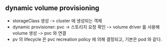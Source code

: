 ## dynamic volume provisioning
- storageClass 생성 -> cluster 에 생성되는 객체
- dynamic provisioner: pvc -> 스토리지 요청 확인 -> volume driver 를 사용해 volume 생성 -> pvc 와 연결
- pv 의 lifecycle 은 pvc recreation policy 에 의해 결정되고, 기본은 pod 와 같다.
